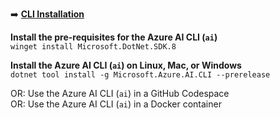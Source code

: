➡️ [**CLI Installation**](todo.md#chapter-1-cli-installation)

**Install the pre-requisites for the Azure AI CLI (`ai`)**  
`winget install Microsoft.DotNet.SDK.8`  

**Install the Azure AI CLI (`ai`) on Linux, Mac, or Windows**  
`dotnet tool install -g Microsoft.Azure.AI.CLI --prerelease`  

OR: Use the Azure AI CLI (`ai`) in a GitHub Codespace  
OR: Use the Azure AI CLI (`ai`) in a Docker container  
